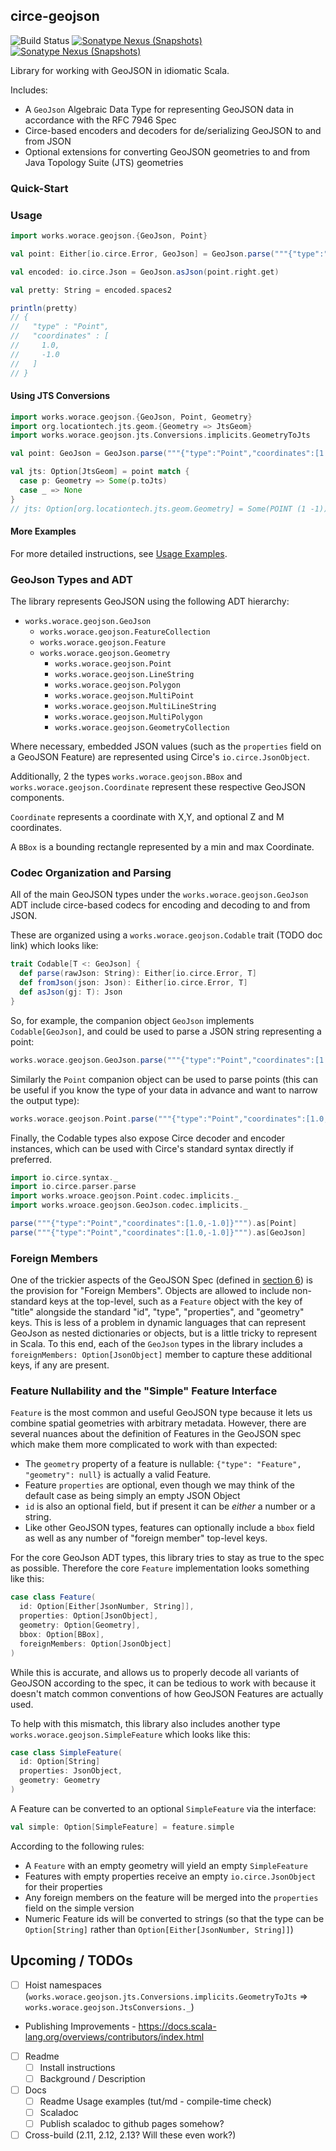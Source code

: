 ## circe-geojson

![Build Status](https://github.com/worace/circe-geojson/workflows/CI/badge.svg)
[![Sonatype Nexus (Snapshots)](https://img.shields.io/nexus/s/https/oss.sonatype.org/works.worace/circe-geojson-core_2.12.svg)](https://oss.sonatype.org/content/repositories/snapshots/works/worace/circe-geojson-core_2.12/)
[![Sonatype Nexus (Snapshots)](https://img.shields.io/nexus/s/https/oss.sonatype.org/works.worace/circe-geojson-jts_2.12.svg)](https://oss.sonatype.org/content/repositories/snapshots/works/worace/circe-geojson-jts_2.12/)

Library for working with GeoJSON in idiomatic Scala.

Includes:

* A `GeoJson` Algebraic Data Type for representing GeoJSON data in accordance with the RFC 7946 Spec
* Circe-based encoders and decoders for de/serializing GeoJSON to and from JSON
* Optional extensions for converting GeoJSON geometries to and from Java Topology Suite (JTS) geometries

### Quick-Start

### Usage

```scala
import works.worace.geojson.{GeoJson, Point}

val point: Either[io.circe.Error, GeoJson] = GeoJson.parse("""{"type":"Point","coordinates":[1.0,-1.0]}""")

val encoded: io.circe.Json = GeoJson.asJson(point.right.get)

val pretty: String = encoded.spaces2

println(pretty)
// {
//   "type" : "Point",
//   "coordinates" : [
//     1.0,
//     -1.0
//   ]
// }
```

#### Using JTS Conversions


```scala
import works.worace.geojson.{GeoJson, Point, Geometry}
import org.locationtech.jts.geom.{Geometry => JtsGeom}
import works.worace.geojson.jts.Conversions.implicits.GeometryToJts

val point: GeoJson = GeoJson.parse("""{"type":"Point","coordinates":[1.0,-1.0]}""").right.get

val jts: Option[JtsGeom] = point match {
  case p: Geometry => Some(p.toJts)
  case _ => None
}
// jts: Option[org.locationtech.jts.geom.Geometry] = Some(POINT (1 -1))
```

#### More Examples

For more detailed instructions, see [Usage Examples](https://github.com/worace/circe-geojson/blob/master/docs/Usage.md).

### GeoJson Types and ADT

The library represents GeoJSON using the following ADT hierarchy:

* `works.worace.geojson.GeoJson`
  * `works.worace.geojson.FeatureCollection`
  * `works.worace.geojson.Feature`
  * `works.worace.geojson.Geometry`
    * `works.worace.geojson.Point`
    * `works.worace.geojson.LineString`
    * `works.worace.geojson.Polygon`
    * `works.worace.geojson.MultiPoint`
    * `works.worace.geojson.MultiLineString`
    * `works.worace.geojson.MultiPolygon`
    * `works.worace.geojson.GeometryCollection`

Where necessary, embedded JSON values (such as the `properties` field on a GeoJSON Feature) are represented using Circe's `io.circe.JsonObject`.

Additionally, 2 the types `works.worace.geojson.BBox` and `works.worace.geojson.Coordinate` represent these respective GeoJSON components.

`Coordinate` represents a coordinate with X,Y, and optional Z and M coordinates.

A `BBox` is a bounding rectangle represented by a min and max Coordinate.

### Codec Organization and Parsing

All of the main GeoJSON types under the `works.worace.geojson.GeoJson` ADT include circe-based codecs for encoding and decoding to and from JSON.

These are organized using a `works.worace.geojson.Codable` trait (TODO doc link) which looks like:

```scala
trait Codable[T <: GeoJson] {
  def parse(rawJson: String): Either[io.circe.Error, T]
  def fromJson(json: Json): Either[io.circe.Error, T]
  def asJson(gj: T): Json
}
```

So, for example, the companion object `GeoJson` implements `Codable[GeoJson]`, and could be used to parse a JSON string representing a point:

```scala
works.worace.geojson.GeoJson.parse("""{"type":"Point","coordinates":[1.0,-1.0]}""")
```

Similarly the `Point` companion object can be used to parse points (this can be useful if you know the type of your data in advance and want to narrow the output type):

```scala
works.worace.geojson.Point.parse("""{"type":"Point","coordinates":[1.0,-1.0]}""")
```

Finally, the Codable types also expose Circe decoder and encoder instances, which can be used with Circe's standard syntax directly if preferred.

```scala
import io.circe.syntax._
import io.circe.parser.parse
import works.wroace.geojson.Point.codec.implicits._
import works.wroace.geojson.GeoJson.codec.implicits._

parse("""{"type":"Point","coordinates":[1.0,-1.0]}""").as[Point]
parse("""{"type":"Point","coordinates":[1.0,-1.0]}""").as[GeoJson]
```

### Foreign Members

One of the trickier aspects of the GeoJSON Spec (defined in [section 6](https://tools.ietf.org/html/rfc7946#section-6)) is the provision for "Foreign Members". Objects are allowed to include non-standard keys at the top-level, such as a `Feature` object with the key of "title" alongside the standard "id", "type", "properties", and "geometry" keys. This is less of a problem in dynamic languages that can represent GeoJson as nested dictionaries or objects, but is a little tricky to represent in Scala. To this end, each of the `GeoJson` types in the library includes a `foreignMembers: Option[JsonObject]` member to capture these additional keys, if any are present.

### Feature Nullability and the "Simple" Feature Interface

`Feature` is the most common and useful GeoJSON type because it lets us combine spatial geometries with arbitrary metadata. However, there are several nuances about the definition of Features in the GeoJSON spec which make them more complicated to work with than expected:

* The `geometry` property of a feature is nullable: `{"type": "Feature", "geometry": null}` is actually a valid Feature.
* Feature `properties` are optional, even though we may think of the default case as being simply an empty JSON Object
* `id` is also an optional field, but if present it can be _either_ a number or a string.
* Like other GeoJSON types, features can optionally include a `bbox` field as well as any number of "foreign member" top-level keys.

For the core GeoJson ADT types, this library tries to stay as true to the spec as possible. Therefore the core `Feature` implementation looks something like this:

```scala
case class Feature(
  id: Option[Either[JsonNumber, String]],
  properties: Option[JsonObject],
  geometry: Option[Geometry],
  bbox: Option[BBox],
  foreignMembers: Option[JsonObject]
)
```

While this is accurate, and allows us to properly decode all variants of GeoJSON according to the spec, it can be tedious to work with because it doesn't match common conventions of how GeoJSON Features are actually used.

To help with this mismatch, this library also includes another type `works.worace.geojson.SimpleFeature` which looks like this:

```scala
case class SimpleFeature(
  id: Option[String]
  properties: JsonObject,
  geometry: Geometry
)
```

A Feature can be converted to an optional `SimpleFeature` via the interface:

```scala
val simple: Option[SimpleFeature] = feature.simple
```

According to the following rules:

* A `Feature` with an empty geometry will yield an empty `SimpleFeature`
* Features with empty properties receive an empty `io.circe.JsonObject` for their properties
* Any foreign members on the feature will be merged into the `properties` field on the simple version
* Numeric Feature ids will be converted to strings (so that the type can be `Option[String]` rather than `Option[Either[JsonNumber, String]]`)

## Upcoming / TODOs

* [ ] Hoist namespaces (`works.worace.geojson.jts.Conversions.implicits.GeometryToJts` => `works.worace.geojson.JtsConversions._`)
* Publishing Improvements - https://docs.scala-lang.org/overviews/contributors/index.html
* [ ] Readme
  * [ ] Install instructions
  * [ ] Background / Description
* [ ] Docs
  * [ ] Readme Usage examples (tut/md - compile-time check)
  * [ ] Scaladoc
  * [ ] Publish scaladoc to github pages somehow?
* [ ] Cross-build (2.11, 2.12, 2.13? Will these even work?)
